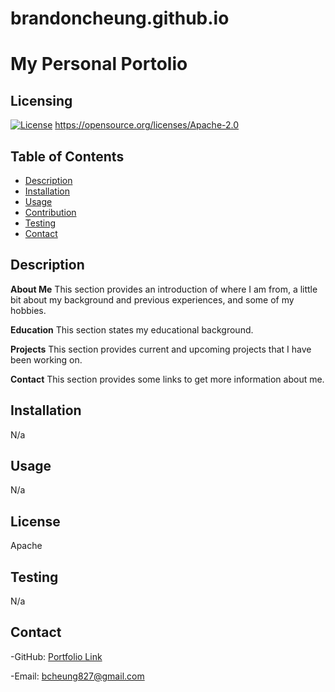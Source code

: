 # brandoncheung.github.io
# My Personal Portolio

## Licensing
 [![License](https://img.shields.io/badge/License-Apache_2.0-blue.svg)](https://opensource.org/licenses/Apache-2.0)
  https://opensource.org/licenses/Apache-2.0


## Table of Contents
 - [Description](#description)
 - [Installation](#installation)
 - [Usage](#usage)
 - [Contribution](#contribution)
 - [Testing](#testing)
 - [Contact](#contact)

## Description
  **About Me**
This section provides an introduction of where I am from, a little bit about my background and previous experiences, and some of my hobbies.

**Education**
This section states my educational background.

**Projects**
This section provides current and upcoming projects that I have been working on.

**Contact**
This section provides some links to get more information about me.

## Installation
N/a

## Usage
N/a

## License
Apache

## Testing
N/a

## Contact
-GitHub: [Portfolio Link](https://bcheung827.github.io/brandoncheung.github.io/)
  
-Email: [bcheung827@gmail.com](mailto:bcheung827@gmail.com)
